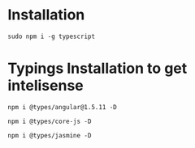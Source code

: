 # Installation
`sudo npm i -g typescript`

# Typings Installation to get intelisense

`npm i @types/angular@1.5.11 -D`

`npm i @types/core-js -D`

`npm i @types/jasmine -D`